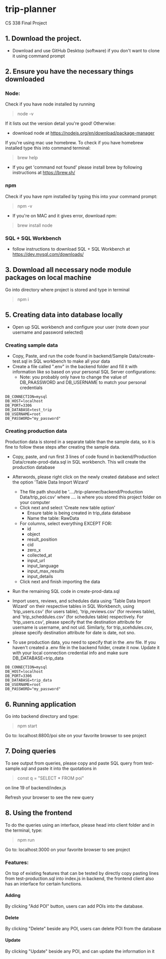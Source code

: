 # trip-planner
CS 338 Final Project

## 1. Download the project.
- Download and use GitHub Desktop (software) if you don't want to clone it using command prompt

## 2. Ensure you have the necessary things downloaded
### Node:
Check if you have node installed by running 
> node -v

If it lists out the version detail you're good! Otherwise:
- download node at https://nodejs.org/en/download/package-manager

If you're using mac use homebrew. To check if you have homebrew installed type this into command terminal:

> brew help

- If you get 'command not found' please install brew by following instructions at https://brew.sh/ 

### npm
Check if you have npm installed by typing this into your command prompt:
> npm -v
- If you're on MAC and it gives error, download npm:
> brew install node


### SQL + SQL Workbench
- follow instructions to download SQL + SQL Workbench at https://dev.mysql.com/downloads/

## 3. Download all necessary node module packages on local machine
Go into directory where project is stored and type in terminal
> npm i

## 5. Creating data into database locally
- Open up SQL workbench and configure your user (note down your username and password selected)

### Creating sample data
- Copy, Paste, and run the code found in backend/Sample Data/create-test.sql in SQL workbench to make all your data
- Create a file called ".env" in the backend folder and fill it with information like so based on your personal SQL Server configurations:
  - Note: you probably only have to change the value of DB_PAASSWORD and DB_USERNAME to match your personal credentials

```
DB_CONNECTION=mysql
DB_HOST=localhost
DB_PORT=3306
DB_DATABASE=test_trip
DB_USERNAME=root
DB_PASSWORD="my_password"
```
### Creating production data
Production data is stored in a separate table than the sample data, so it is fine to follow these steps after creating the sample data. 

- Copy, paste, and run first 3 lines of code found in backend/Production Data/create-prod-data.sql in SQL workbench. This will create the production database
- Afterwords, please right click on the newly created database and select the option 'Table Data Import Wizard'
    - The file path should be '..../trip-planner/backend/Production Data/trip_poi.csv' where .... is where you stored this project folder on your computer
    - Click next and select 'Create new table option'
        - Ensure table is being created in trip_data database
        - Name the table: RawData
    - For columns, select everything EXCEPT FOR:
        * id
        * object
        * result_position
        * cid
        * zero_x
        * collected_at
        * input_url
        * input_language
        * input_max_results
        * input_details
    - Click next and finish importing the data
- Run the remaining SQL code in create-prod-data.sql
- Import users, reviews, and schedules data using 'Table Data Import Wizard' on their respective tables in SQL Workbench, using 'trip_users.csv' (for users table), 'trip_reviews.csv' (for reviews table), and 'trip_scheddules.csv' (for schedules table) respectively. For 'trip_users.csv', please specify that the destination attribute for username is username, and not uid. Similarly, for trip_scehdules.csv, please specify destination attribute for date is date, not sno.


- To use production data, you need to specify that in the .env file. If you haven't created a .env file in the backend folder, create it now. Update it with your local connection credential info and make sure DB_DATABASE=trip_data

```
DB_CONNECTION=mysql
DB_HOST=localhost
DB_PORT=3306
DB_DATABASE=trip_data
DB_USERNAME=root
DB_PASSWORD="my_password"
```

## 6. Running application 
Go into backend directory and type:
> npm start

Go to: localhost:8800/poi site on your favorite browser to see project

## 7. Doing queries 
To see output from queries, please copy and paste SQL query from test-sample.sql and paste it into the quotations in 
  > const q = "SELECT * FROM poi" 

on line 19 of backend/index.js

Refresh your browser to see the new query

## 8. Using the frontend
To do the queries using an interface, please head into client folder and in the terminal, type: 
  > npm run 

Go to: localhost:3000 on your favorite browser to see project


### Features:
On top of existing features that can be tested by directly copy pasting lines from test-production.sql into index.js in backend, the frontend client also has an interface for certain functions. 

#### Adding
By clicking "Add POI" button, users can add POIs into the database. 

#### Delete
By clicking "Delete" beside any POI, users can delete POI from the database

#### Update
By clicking "Update" beside any POI, and can update the information in it
